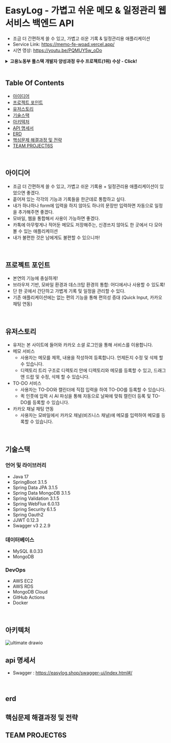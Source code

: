 # EasyLog - 가볍고 쉬운 메모 & 일정관리 웹 서비스 백엔드 API
- 조금 더 간편하게 쓸 수 있고, 가볍고 쉬운 기록 & 일정관리용 애플리케이션
- Service Link: https://memo-fe-woad.vercel.app/
- 시연 영상: https://youtu.be/PQMUY5w_oDo
<details>
<summary><strong> 고용노동부 풀스택 개발자 양성과정 우수 프로젝트(1위) 수상 - Click! </strong></summary>
<div markdown="1">
  <img src="https://github.com/soonhankwon/gold-digger-api/assets/113872320/99d28f0c-0261-434c-9590-aefea93dae7e" align="center" height=250px />
</div>
</details>
<br/>

## Table Of Contents
- [아이디어](#아이디어)
- [프로젝트 포인트](#프로젝트-포인트)
- [유저스토리](#유저스토리)
- [기술스택](#기술스택)
- [아키텍처](#아키텍처)
- [API 명세서](#api-명세서)
- [ERD](#erd)
- [핵심문제 해결과정 및 전략](#핵심문제-해결과정-및-전략)
- [TEAM PROJECT6S](#TEAM-PROJECT6S)
<br/>

## 아이디어
- 조금 더 간편하게 쓸 수 있고, 가볍고 쉬운 기록용 + 일정관리용 애플리케이션이 있었으면 좋겠다.
- 흩어져 있는 각각의 기능과 기록들을 한군데로 통합하고 싶다.
- 내가 하나하나 form에 입력을 하지 않아도 하나의 문장만 입력하면 자동으로 일정을 추가해주면 좋겠다.
- 모바일, 웹을 통합해서 사용이 가능하면 좋겠다.
- 카톡에 아무렇게나 적어둔 메모도 저장해주는, 신경쓰지 않아도 한 곳에서 다 모아볼 수 있는 애플리케이션
- 내가 불편한 것은 남에게도 불편할 수 있으니까!
<br/>

## 프로젝트 포인트
- 본연의 기능에 충실하게!
- 브라우저 기반, 모바일 환경과 데스크탑 환경의 통합: 어디에서나 사용할 수 있도록!
- 단 한 곳에서 간단하고 가볍게 기록 및 일정을 관리할 수 있다.
- 기존 애플리케이션에는 없는 편의 기능을 통해 편의성 증대 (Quick Input, 카카오 채팅 연동)
<br/>

## 유저스토리
- 유저는 본 사이트에 들어와 카카오 소셜 로그인을 통해 서비스를 이용합니다. 
- 메모 서비스
  - 사용자는 메모를 제목, 내용을 작성하여 등록합니다. 언제든지 수정 및 삭제 할 수 있습니다.
  - 디렉토리 트리 구조로 디렉토리 안에 디렉토리와 메모를 등록할 수 있고, 드래그 앤 드랍 및 수정, 삭제 할 수 있습니다.
- TO-DO 서비스
  - 사용자는 TO-DO와 캘린더에 직접 입력을 하여 TO-DO를 등록할 수 있습니다. 
  - 퀵 인풋에 입력 시 AI 파싱을 통해 자동으로 날짜에 맞춰 캘린더 등록 및 TO-DO를 등록할 수 있습니다.
- 카카오 채널 채팅 연동
  - 사용자는 모바일에서 카카오 채널(비즈니스 채널)에 메모를 입력하여 메모를 등록할 수 있습니다.
<br/>

## 기술스택
### 언어 및 라이브러리
- Java 17
- SpringBoot 3.1.5
- Spring Data JPA 3.1.5
- Spring Data MongoDB 3.1.5
- Spring Validation 3.1.5
- Spring WebFlux 6.0.13
- Spring Security 6.1.5
- Spring Oauth2
- JJWT 0.12.3
- Swagger v3 2.2.9
### 데이터베이스
- MySQL 8.0.33
- MongoDB
### DevOps
- AWS EC2
- AWS RDS
- MongoDB Cloud
- GitHub Actions
- Docker
<br/>

## 아키텍처
![ultimate drawio](https://github.com/soonhankwon/tech-mentor-backend/assets/113872320/5dca77e6-d145-48a6-87c1-61ca0f87032d)

## api 명세서
- Swagger : https://easylog.shop/swagger-ui/index.html#/
<br/>

## erd

## 핵심문제 해결과정 및 전략

## TEAM PROJECT6S
